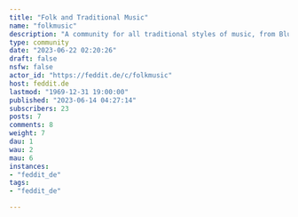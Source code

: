 ```yaml
---
title: "Folk and Traditional Music" 
name: "folkmusic"
description: "A community for all traditional styles of music, from Bluegrass and Bavarian Stubenmusi via Inuit music and djembé drumming from Ghana to Gamelan, Baltic choral music, Andean pan flutes and everything in between as long as it is handmade. This is a place for traditional culture, not nationalism."
type: community
date: "2023-06-22 02:20:26"
draft: false
nsfw: false
actor_id: "https://feddit.de/c/folkmusic"
host: feddit.de
lastmod: "1969-12-31 19:00:00"
published: "2023-06-14 04:27:14"
subscribers: 23
posts: 7
comments: 8
weight: 7
dau: 1
wau: 2
mau: 6
instances:
- "feddit_de"
tags: 
- "feddit_de"

---
```

